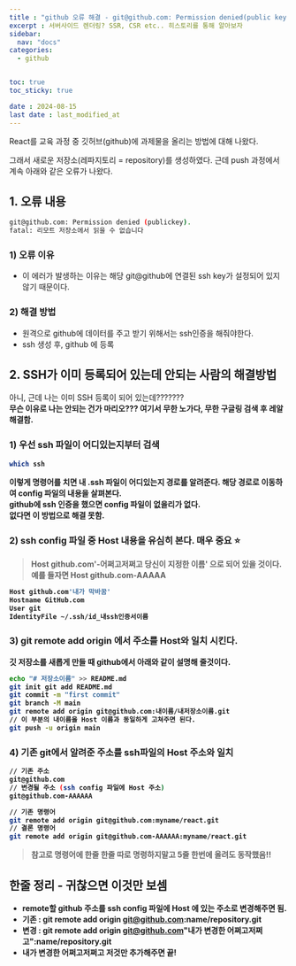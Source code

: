 ```yaml
---
title : "github 오류 해결 - git@github.com: Permission denied(public key) / SSH "
excerpt : 서버사이드 렌더링? SSR, CSR etc.. 히스토리를 통해 알아보자
sidebar:
  nav: "docs"
categories:
  - github


toc: true
toc_sticky: true

date : 2024-08-15
last date : last_modified_at
---
```


React를 교육 과정 중 깃허브(github)에 과제물을 올리는 방법에 대해 나왔다.

그래서 새로운 저장소(레파지토리 = repository)를 생성하였다.
근데 push 과정에서 계속 아래와 같은 오류가 나왔다.

## 1. 오류 내용 
```bash
git@github.com: Permission denied (publickey).
fatal: 리모트 저장소에서 읽을 수 없습니다
```

###   1) 오류 이유
* 이 에러가 발생하는 이유는 해당 git@github에 연결된 ssh key가 설정되어 있지 않기 때문이다.


###   2) 해결 방법
* 원격으로 github에 데이터를 주고 받기 위해서는 ssh인증을 해줘야한다.
* ssh 생성 후, github 에 등록


## 2. SSH가 이미 등록되어 있는데 안되는 사람의 해결방법
아니, 근데 나는 이미 SSH 등록이 되어 있는데???????<b><br>무슨 이유로 나는 안되는 건가 마리오???
여기서 무한 노가다, 무한 구글링 검색 후 레알 해결함.

### 1) 우선 ssh 파일이 어디있는지부터 검색
```bash
which ssh 
```
이렇게 명령어를 치면 내 .ssh 파일이 어디있는지 경로를 알려준다.
해당 경로로 이동하여 config 파일의 내용을 살펴본다. <br>
github에 ssh 인증을 했으면 config 파일이 없을리가 없다. <br>
없다면 이 방법으로 해결 못함.

### 2) ssh config 파일 중 Host 내용을 유심히 본다. 매우 중요 ⭐️

> Host github.com'-어쩌고저쩌고 당신이 지정한 이름' 으로 되어 있을 것이다.<br>
> 예를 들자면 Host github.com-AAAAA

```bash
Host github.com'내가 막바꿈' 
Hostname GitHub.com 
User git 
IdentityFile ~/.ssh/id_내ssh인증서이름
```

### 3) git remote add origin 에서 주소를 Host와 일치 시킨다.

깃 저장소를 새롭게 만들 때 github에서 아래와 같이 설명해 줄것이다.

```bash
echo "# 저장소이름" >> README.md 
git init git add README.md 
git commit -m "first commit" 
git branch -M main 
git remote add origin git@github.com:내이름/내저장소이름.git 
// 이 부분의 내이름을 Host 이름과 동일하게 고쳐주면 된다. 
git push -u origin main
```


### 4) 기존 git에서 알려준 주소를 ssh파일의 Host 주소와 일치

```bash
// 기존 주소
git@github.com
// 변경될 주소 (ssh config 파일에 Host 주소)
git@github.com-AAAAAA

// 기존 명령어
git remote add origin git@github.com:myname/react.git
// 결론 명령어 
git remote add origin git@github.com-AAAAAA:myname/react.git
```


> 참고로 명령어에 한줄 한줄 따로 명령하지말고 5줄 한번에 올려도 동작했음!!



## 한줄 정리 - 귀찮으면 이것만 보셈
* remote할 github 주소를 ssh config 파일에 Host 에 있는 주소로 변경해주면 됨. 
* 기존 : git remote add origin git@github.com:name/repository.git <br>
* 변경 : git remote add origin git@github.com"내가 변경한 어쩌고저쩌고":name/repository.git <br>
* 내가 변경한 어쩌고저쩌고 저것만 추가해주면 끝!

<br>
<br>